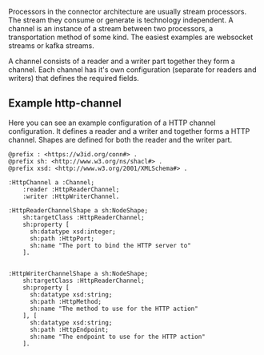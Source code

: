 Processors in the connector architecture are usually stream processors. The stream they consume or generate is technology independent. A channel is an instance of a stream between two processors, a transportation method of some kind. The easiest examples are websocket streams or kafka streams.

A channel consists of a reader and a writer part together they form a channel. Each channel has it's own configuration (separate for readers and writers) that defines the required fields.

## Example http-channel

Here you can see an example configuration of a HTTP channel configuration. It defines a reader and a writer and together forms a HTTP channel. Shapes are defined for both the reader and the writer part.

```turtle
@prefix : <https://w3id.org/conn#> .
@prefix sh: <http://www.w3.org/ns/shacl#> .
@prefix xsd: <http://www.w3.org/2001/XMLSchema#> .

:HttpChannel a :Channel;
    :reader :HttpReaderChannel;
    :writer :HttpWriterChannel.

:HttpReaderChannelShape a sh:NodeShape;
    sh:targetClass :HttpReaderChannel;
    sh:property [
      sh:datatype xsd:integer;
      sh:path :HttpPort;
      sh:name "The port to bind the HTTP server to"
    ].


:HttpWriterChannelShape a sh:NodeShape;
    sh:targetClass :HttpReaderChannel;
    sh:property [
      sh:datatype xsd:string;
      sh:path :HttpMethod;
      sh:name "The method to use for the HTTP action"
    ], [
      sh:datatype xsd:string;
      sh:path :HttpEndpoint;
      sh:name "The endpoint to use for the HTTP action"
    ].
```